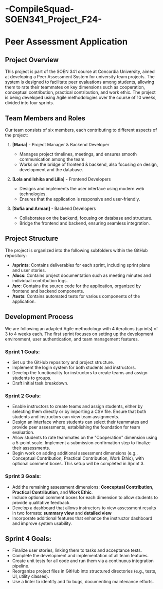 # -CompileSquad-SOEN341_Project_F24-
# Peer Assessment Application

## Project Overview
This project is part of the SOEN 341 course at Concordia University, aimed at developing a Peer Assessment System for university team projects. The system is designed to facilitate peer evaluations among students, allowing them to rate their teammates on key dimensions such as cooperation, conceptual contribution, practical contribution, and work ethic. The project is being developed using Agile methodologies over the course of 10 weeks, divided into four sprints.

## Team Members and Roles
Our team consists of six members, each contributing to different aspects of the project:

1. **[Maria]** - Project Manager & Backend Developer
   - Manages project timelines, meetings, and ensures smooth communication among the team.
   - Works on the bridge of frontend & backend, also focusing on design, development and the database.

2. **[Lola and Ishika and Lilia]** - Frontend Developers
   - Designs and implements the user interface using modern web technologies.
   - Ensures that the application is responsive and user-friendly.

3. **[Sofia and Arman]** - Backend Developers
   - Collaborates on the backend, focusing on database and structure.
   - Bridge the frontend and backend, ensuring seamless integration.


## Project Structure
The project is organized into the following subfolders within the GitHub repository:

- **/sprints**: Contains deliverables for each sprint, including sprint plans and user stories.
- **/docs**: Contains project documentation such as meeting minutes and individual contribution logs.
- **/src**: Contains the source code for the application, organized by frontend and backend components.
- **/tests**: Contains automated tests for various components of the application.

## Development Process
We are following an adapted Agile methodology with 4 iterations (sprints) of 3 to 4 weeks each. The first sprint focuses on setting up the development environment, user authentication, and team management features.

### Sprint 1 Goals:
- Set up the GitHub repository and project structure.
- Implement the login system for both students and instructors.
- Develop the functionality for instructors to create teams and assign students to groups.
- Draft initial task breakdown.

### Sprint 2 Goals:
- Enable instructors to create teams and assign students, either by selecting them directly or by importing a CSV file. Ensure that both students and instructors can view team assignments.
- Design an interface where students can select their teammates and provide peer assessments, establishing the foundation for team evaluation.
- Allow students to rate teammates on the "Cooperation" dimension using a 5-point scale. Implement a submission confirmation step to finalize their assessments.
- Begin work on adding additional assessment dimensions (e.g., Conceptual Contribution, Practical Contribution, Work Ethic), with optional comment boxes. This setup will be completed in Sprint 3.

### Sprint 3 Goals:
- Add the remaining assessment dimensions: **Conceptual Contribution**, **Practical Contribution**, and **Work Ethic**.
- Include optional comment boxes for each dimension to allow students to provide qualitative feedback.
- Develop a dashboard that allows instructors to view assessment results in two formats: **summary view** and **detailed view**
- Incorporate additional features that enhance the instructor dashboard and improve system usability.

## Sprint 4 Goals: 
- Finalize user stories, linking them to tasks and acceptance tests.
- Complete the development and implementation of all team features.
- Create unit tests for all code and run them via a continuous integration pipeline.
- Reorganize project files in GitHub into structured directories (e.g., tests, UI, utility classes).
- Use a linter to identify and fix bugs, documenting maintenance efforts.

